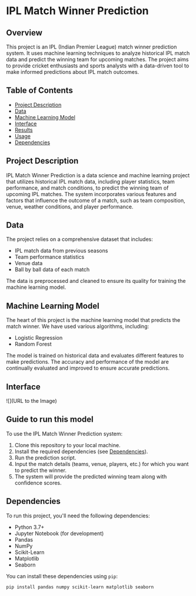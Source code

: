 # IPL Match Winner Prediction

## Overview

This project is an IPL (Indian Premier League) match winner prediction system. It uses machine learning techniques to analyze historical IPL match data and predict the winning team for upcoming matches. The project aims to provide cricket enthusiasts and sports analysts with a data-driven tool to make informed predictions about IPL match outcomes.

## Table of Contents

- [Project Description](#project-description)
- [Data](#data)
- [Machine Learning Model](#machine-learning-model)
- [Interface](#interface)
- [Results](#results)
- [Usage](#usage)
- [Dependencies](#dependencies)

## Project Description

IPL Match Winner Prediction is a data science and machine learning project that utilizes historical IPL match data, including player statistics, team performance, and match conditions, to predict the winning team of upcoming IPL matches. The system incorporates various features and factors that influence the outcome of a match, such as team composition, venue, weather conditions, and player performance.

## Data

The project relies on a comprehensive dataset that includes:

- IPL match data from previous seasons
- Team performance statistics
- Venue data
- Ball by ball data of each match

The data is preprocessed and cleaned to ensure its quality for training the machine learning model.

## Machine Learning Model

The heart of this project is the machine learning model that predicts the match winner. We have used various algorithms, including:

- Logistic Regression
- Random Forest

The model is trained on historical data and evaluates different features to make predictions. The accuracy and performance of the model are continually evaluated and improved to ensure accurate predictions.

## Interface
![](URL to the Image)


## Guide to run this model

To use the IPL Match Winner Prediction system:

1. Clone this repository to your local machine.
2. Install the required dependencies (see [Dependencies](#dependencies)).
3. Run the prediction script.
4. Input the match details (teams, venue, players, etc.) for which you want to predict the winner.
5. The system will provide the predicted winning team along with confidence scores.

## Dependencies

To run this project, you'll need the following dependencies:

- Python 3.7+
- Jupyter Notebook (for development)
- Pandas
- NumPy
- Scikit-Learn
- Matplotlib
- Seaborn

You can install these dependencies using `pip`:

```bash
pip install pandas numpy scikit-learn matplotlib seaborn
